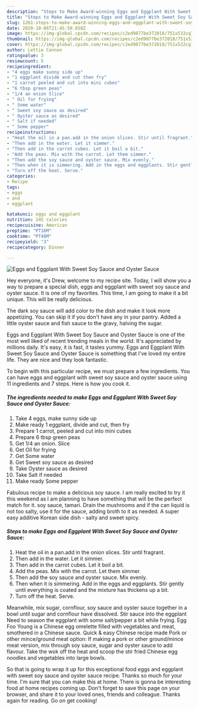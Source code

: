 ```yaml
---
description: "Steps to Make Award-winning Eggs and Eggplant With Sweet Soy Sauce and Oyster Sauce"
title: "Steps to Make Award-winning Eggs and Eggplant With Sweet Soy Sauce and Oyster Sauce"
slug: 1261-steps-to-make-award-winning-eggs-and-eggplant-with-sweet-soy-sauce-and-oyster-sauce
date: 2020-10-06T21:45:50.658Z
image: https://img-global.cpcdn.com/recipes/c2ed9877be372018/751x532cq70/eggs-and-eggplant-with-sweet-soy-sauce-and-oyster-sauce-recipe-main-photo.jpg
thumbnail: https://img-global.cpcdn.com/recipes/c2ed9877be372018/751x532cq70/eggs-and-eggplant-with-sweet-soy-sauce-and-oyster-sauce-recipe-main-photo.jpg
cover: https://img-global.cpcdn.com/recipes/c2ed9877be372018/751x532cq70/eggs-and-eggplant-with-sweet-soy-sauce-and-oyster-sauce-recipe-main-photo.jpg
author: Lettie Cannon
ratingvalue: 3
reviewcount: 5
recipeingredient:
- "4 eggs make sunny side up"
- "1 eggplant divide and cut then fry"
- "1 carrot peeled and cut into mini cubes"
- "6 tbsp green peas"
- "1/4 an onion Slice"
- " Oil for frying"
- " Some water"
- " Sweet soy sauce as desired"
- " Oyster sauce as desired"
- " Salt if needed"
- " Some pepper"
recipeinstructions:
- "Heat the oil in a pan.add in the onion slices. Stir until fragrant."
- "Then add in the water. Let it simmer."
- "Then add in the carrot cubes. Let it boil a bit."
- "Add the peas. Mix with the carrot. Let them simmer."
- "Then add the soy sauce and oyster sauce. Mix evenly."
- "Then when it is simmering. Add in the eggs and eggplants. Stir gently until everything is coated and the mixture has thickens up a bit."
- "Turn off the heat. Serve."
categories:
- Recipe
tags:
- eggs
- and
- eggplant

katakunci: eggs and eggplant 
nutrition: 245 calories
recipecuisine: American
preptime: "PT16M"
cooktime: "PT48M"
recipeyield: "3"
recipecategory: Dinner

---
```



![Eggs and Eggplant With Sweet Soy Sauce and Oyster Sauce](https://img-global.cpcdn.com/recipes/c2ed9877be372018/751x532cq70/eggs-and-eggplant-with-sweet-soy-sauce-and-oyster-sauce-recipe-main-photo.jpg)

Hey everyone, it's Drew, welcome to my recipe site. Today, I will show you a way to prepare a special dish, eggs and eggplant with sweet soy sauce and oyster sauce. It is one of my favorites. This time, I am going to make it a bit unique. This will be really delicious.

The dark soy sauce will add color to the dish and make it look more appetizing. You can skip it if you don&#39;t have any in your pantry. Added a little oyster sauce and fish sauce to the gravy, halving the sugar.

Eggs and Eggplant With Sweet Soy Sauce and Oyster Sauce is one of the most well liked of recent trending meals in the world. It's appreciated by millions daily. It's easy, it is fast, it tastes yummy. Eggs and Eggplant With Sweet Soy Sauce and Oyster Sauce is something that I've loved my entire life. They are nice and they look fantastic.


To begin with this particular recipe, we must prepare a few ingredients. You can have eggs and eggplant with sweet soy sauce and oyster sauce using 11 ingredients and 7 steps. Here is how you cook it.

<!--inarticleads1-->

##### The ingredients needed to make Eggs and Eggplant With Sweet Soy Sauce and Oyster Sauce:

1. Take 4 eggs, make sunny side up
1. Make ready 1 eggplant, divide and cut, then fry
1. Prepare 1 carrot, peeled and cut into mini cubes
1. Prepare 6 tbsp green peas
1. Get 1/4 an onion. Slice
1. Get  Oil for frying
1. Get  Some water
1. Get  Sweet soy sauce as desired
1. Take  Oyster sauce as desired
1. Take  Salt if needed
1. Make ready  Some pepper


Fabulous recipe to make a delicious soy sauce. I am really excited to try it this weekend as I am planning to have something that will be the perfect match for it. soy sauce, tamari. Drain the mushrooms and if the can liquid is not too salty, use it for the sauce, adding broth to it as needed. A super easy additive Korean side dish - salty and sweet spicy. 

<!--inarticleads2-->

##### Steps to make Eggs and Eggplant With Sweet Soy Sauce and Oyster Sauce:

1. Heat the oil in a pan.add in the onion slices. Stir until fragrant.
1. Then add in the water. Let it simmer.
1. Then add in the carrot cubes. Let it boil a bit.
1. Add the peas. Mix with the carrot. Let them simmer.
1. Then add the soy sauce and oyster sauce. Mix evenly.
1. Then when it is simmering. Add in the eggs and eggplants. Stir gently until everything is coated and the mixture has thickens up a bit.
1. Turn off the heat. Serve.


Meanwhile, mix sugar, cornflour, soy sauce and oyster sauce together in a bowl until sugar and cornflour have dissolved. Stir sauce into the eggplant Need to season the eggplant with some salt/pepper a bit while frying. Egg Foo Young is a Chinese egg omelette filled with vegetables and meat, smothered in a Chinese sauce. Quick &amp; easy Chinese recipe made Pork or other mince/ground meat option: If making a pork or other ground/mince meat version, mix through soy sauce, sugar and oyster sauce to add flavour. Take the wok off the heat and scoop the stir fried Chinese egg noodles and vegetables into large bowls. 

So that is going to wrap it up for this exceptional food eggs and eggplant with sweet soy sauce and oyster sauce recipe. Thanks so much for your time. I'm sure that you can make this at home. There is gonna be interesting food at home recipes coming up. Don't forget to save this page on your browser, and share it to your loved ones, friends and colleague. Thanks again for reading. Go on get cooking!
